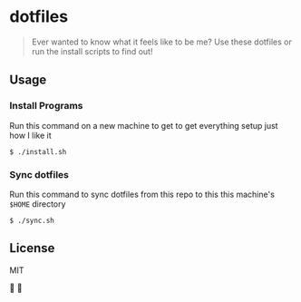 # dotfiles

> Ever wanted to know what it feels like to be me? Use these dotfiles or run the install scripts to find out!

## Usage

### Install Programs

Run this command on a new machine to get to get everything setup just how I like it

```
$ ./install.sh
```

### Sync dotfiles

Run this command to sync dotfiles from this repo to this this machine's `$HOME` directory

```
$ ./sync.sh
``` 

## License

MIT

:hamburger: :rainbow:








